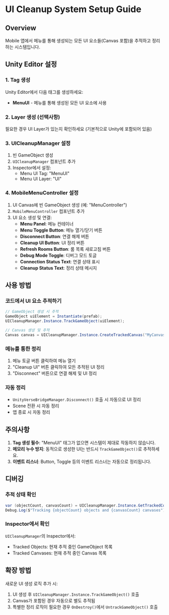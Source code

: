 # UI Cleanup System Setup Guide

## Overview
Mobile 앱에서 메뉴를 통해 생성되는 모든 UI 요소들(Canvas 포함)을 추적하고 정리하는 시스템입니다.

## Unity Editor 설정

### 1. Tag 생성
Unity Editor에서 다음 태그를 생성하세요:
- **MenuUI** - 메뉴를 통해 생성된 모든 UI 요소에 사용

### 2. Layer 생성 (선택사항)
필요한 경우 UI Layer가 있는지 확인하세요 (기본적으로 Unity에 포함되어 있음)

### 3. UICleanupManager 설정
1. 빈 GameObject 생성
2. `UICleanupManager` 컴포넌트 추가
3. Inspector에서 설정:
   - Menu UI Tag: "MenuUI"
   - Menu UI Layer: "UI"

### 4. MobileMenuController 설정
1. UI Canvas에 빈 GameObject 생성 (예: "MenuController")
2. `MobileMenuController` 컴포넌트 추가
3. UI 요소 생성 및 연결:
   - **Menu Panel**: 메뉴 컨테이너
   - **Menu Toggle Button**: 메뉴 열기/닫기 버튼
   - **Disconnect Button**: 연결 해제 버튼
   - **Cleanup UI Button**: UI 정리 버튼
   - **Refresh Rooms Button**: 룸 목록 새로고침 버튼
   - **Debug Mode Toggle**: 디버그 모드 토글
   - **Connection Status Text**: 연결 상태 표시
   - **Cleanup Status Text**: 정리 상태 메시지

## 사용 방법

### 코드에서 UI 요소 추적하기
```csharp
// GameObject 생성 시 추적
GameObject uiElement = Instantiate(prefab);
UICleanupManager.Instance.TrackGameObject(uiElement);

// Canvas 생성 및 추적
Canvas canvas = UICleanupManager.Instance.CreateTrackedCanvas("MyCanvas");
```

### 메뉴를 통한 정리
1. 메뉴 토글 버튼 클릭하여 메뉴 열기
2. "Cleanup UI" 버튼 클릭하여 모든 추적된 UI 정리
3. "Disconnect" 버튼으로 연결 해제 및 UI 정리

### 자동 정리
- `UnityVerseBridgeManager.Disconnect()` 호출 시 자동으로 UI 정리
- Scene 전환 시 자동 정리
- 앱 종료 시 자동 정리

## 주의사항

1. **Tag 생성 필수**: "MenuUI" 태그가 없으면 시스템이 제대로 작동하지 않습니다.
2. **메모리 누수 방지**: 동적으로 생성한 UI는 반드시 `TrackGameObject()`로 추적하세요.
3. **이벤트 리스너**: Button, Toggle 등의 이벤트 리스너는 자동으로 정리됩니다.

## 디버깅

### 추적 상태 확인
```csharp
var (objectCount, canvasCount) = UICleanupManager.Instance.GetTrackedCounts();
Debug.Log($"Tracking {objectCount} objects and {canvasCount} canvases");
```

### Inspector에서 확인
`UICleanupManager`의 Inspector에서:
- Tracked Objects: 현재 추적 중인 GameObject 목록
- Tracked Canvases: 현재 추적 중인 Canvas 목록

## 확장 방법

새로운 UI 생성 로직 추가 시:
1. UI 생성 후 `UICleanupManager.Instance.TrackGameObject()` 호출
2. Canvas가 포함된 경우 자동으로 별도 추적됨
3. 특별한 정리 로직이 필요한 경우 `OnDestroy()`에서 `UntrackGameObject()` 호출